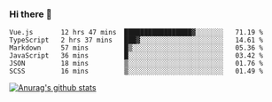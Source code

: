 ### Hi there 👋



<!--
**webB1an/webB1an** is a ✨ _special_ ✨ repository because its `README.md` (this file) appears on your GitHub profile.

Here are some ideas to get you started:

- 🔭 I’m currently working on ...
- 🌱 I’m currently learning ...
- 👯 I’m looking to collaborate on ...
- 🤔 I’m looking for help with ...
- 💬 Ask me about ...
- 📫 How to reach me: ...
- 😄 Pronouns: ...
- ⚡ Fun fact: ...
-->

<!--START_SECTION:waka-->

```text
Vue.js       12 hrs 47 mins  █████████████████▓░░░░░░░   71.19 %
TypeScript   2 hrs 37 mins   ███▓░░░░░░░░░░░░░░░░░░░░░   14.61 %
Markdown     57 mins         █▒░░░░░░░░░░░░░░░░░░░░░░░   05.36 %
JavaScript   36 mins         █░░░░░░░░░░░░░░░░░░░░░░░░   03.42 %
JSON         18 mins         ▒░░░░░░░░░░░░░░░░░░░░░░░░   01.76 %
SCSS         16 mins         ▒░░░░░░░░░░░░░░░░░░░░░░░░   01.49 %
```

<!--END_SECTION:waka-->


[![Anurag's github stats](https://github-readme-stats.vercel.app/api?username=webB1an&show_icons=true&theme=radical)](https://github.com/anuraghazra/github-readme-stats)

